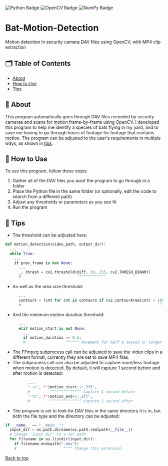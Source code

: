 <a name="top"></a>
![Python Badge](https://img.shields.io/badge/python-000?logo=python&logoColor=ffdd54&style=for-the-badge)
![OpenCV Badge](https://img.shields.io/badge/OpenCV-000?logo=opencv&logoColor=5C3EE8&style=for-the-badge)
![NumPy Badge](https://img.shields.io/badge/NumPy-000?logo=numpy&logoColor=013243&style=for-the-badge)

# Bat-Motion-Detection
Motion detection in security camera DAV files using OpenCV, with MP4 clip extraction

## 🗂️ Table of Contents
- [About](#-about)
- [How to Use](#-how-to-use)
- [Tips](#-tips)

## 🦇 About

This program automatically goes through DAV files recorded by security cameras and scans for motion frame-by-frame using OpenCV. I developed this program to help me identify a species of bats flying in my yard, and to save me having to go through hours of footage for footage that contains motion. The program can be adjusted to the user's requirements in multiple ways, as shown in [tips](#-tips).

## 📝 How to Use

To use this program, follow these steps:
1. Gather all of the DAV files you want the program to go through in a folder
2. Place the Python file in the same folder (or optionally, edit the code to search from a different path)
3. Adjust any thresholds or parameters as you see fit
4. Run the program

## 🌃 Tips
- The threshold can be adjusted here:
```python
def motion_detection(video_path, output_dir):
  ...
  while True:
    ...
    if prev_frame is not None:
      ...
      _, thresh = cv2.threshold(diff, 30, 255, cv2.THRESH_BINARY)
      #                         ^^^^^^^^^^^^^
```
- As well as the area size threshold:
```python
      ...
      contours = [cnt for cnt in contours if cv2.contourArea(cnt) > 100]
      #                                                             ^^^
```
- And the minimum motion duration threshold:
```python
      ...
      elif motion_start is not None:
        ...
        if motion_duration >= 0.5:
        #                  ^^^^^^ Movement for half a second or longer
```
- The FFmpeg subprocess call can be adjusted to save the video clips in a different format, currently they are set to save MP4 files.
- The subprocess call can also be adjusted to capture more/less footage when motion is detected. By default, it will capture 1 second before and after motion is detected:
```python
          ...
          "-ss", f"{motion_start-1:.2f}",
          #         ^^^^^^^^^^^^^^ Capture 1 second before
          "-to", f"{motion_end+1:.2f}",
          #         ^^^^^^^^^^^^^^ Capture 1 second after
```
- The program is set to look for DAV files in the same directory it is in, but both the file type and the directory can be adjusted:
```python
if __name__ == "__main__":
  input_dir = os.path.dirname(os.path.realpath(__file__))
  # Change 'input_dir' to a set path
  for filename in os.listdir(input_dir):
    if filename.endswith(".dav"):
    #                     ^^^^ Change this extension
```

[Back to top](#top)
